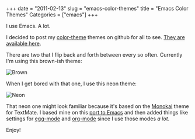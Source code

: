 +++
date = "2011-02-13"
slug = "emacs-color-themes"
title = "Emacs Color Themes"
Categories = ["emacs"]
+++

I use Emacs.  A lot.

I decided to post my [color-theme](http://www.nongnu.org/color-theme/) themes on github for all to see.  [They are available here](https://github.com/wnka/emacs-color-themes).

There are two that I flip back and forth between every so often.  Currently I'm using this brown-ish theme:

![Brown](/images/brown.png)

When I get bored with that one, I use this neon theme:

![Neon](/images/neon.png)

That neon one might look familiar because it's based on the [Monokai](http://www.monokai.nl/blog/2006/07/15/textmate-color-theme/) theme for TextMate.  I based mine on this [port to Emacs](http://jaguilar.posterous.com/i-get-so-tired-of-searching-fo) and then added things like settings for [egg-mode](https://github.com/byplayer/egg) and [org-mode](http://orgmode.org/) since I use those modes _a lot_.

Enjoy!

